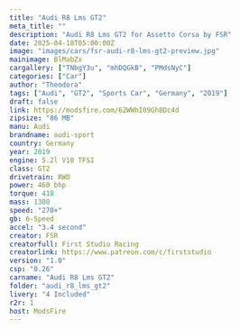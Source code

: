 ```yaml
---
title: "Audi R8 Lms GT2"
meta_title: ""
description: "Audi R8 Lms GT2 for Assetto Corsa by FSR"
date: 2025-04-18T05:00:00Z
image: "images/cars/fsr-audi-r8-lms-gt2-preview.jpg"
mainimage: BlMabZx
cargallery: ["TNbgY3u", "mhDQGkB", "PMdsNyC"]
categories: ["Car"]
author: "Theodora"
tags: ["Audi", "GT2", "Sports Car", "Germany", "2019"]
draft: false
link: https://modsfire.com/62WWhI09Gh8Dc4d
zipsize: "86 MB"
manu: Audi
brandname: audi-sport
country: Germany
year: 2019
engine: 5.2l V10 TFSI
class: GT2
drivetrain: RWD
power: 460 bhp 
torque: 418
mass: 1300
speed: "270+"
gb: 6-Speed
accel: "3.4 second"
creator: FSR
creatorfull: First Studio Racing
creatorlink: https://www.patreon.com/c/firststudio
version: "1.0"
csp: "0.26"
carname: "Audi R8 Lms GT2"
folder: "audi_r8_lms_gt2"
livery: "4 Included"
r2r: 1
host: ModsFire
---
```

